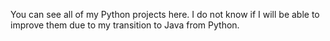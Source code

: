You can see all of my Python projects here. I do not know if I will be able to improve them due to my transition to Java from Python.
